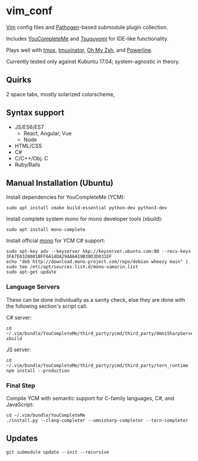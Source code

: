 # vim_conf

[Vim](https://github.com/vim/vim) config files and [Pathogen](https://github.com/tpope/vim-pathogen)-based submodule plugin collection.

Includes [YouCompleteMe](https://github.com/Valloric/YouCompleteMe) and [Tsuquyomi](https://github.com/Quramy/tsuquyomi) for IDE-like functionality.

Plays well with [tmux](https://github.com/tmux/tmux), [tmuxinator](https://github.com/tmuxinator/tmuxinator), [Oh My Zsh](https://github.com/robbyrussell/oh-my-zsh), and [Powerline](https://github.com/powerline/powerline).

Currently tested only against Kubuntu 17.04; system-agnostic in theory.

## Quirks

2 space tabs, mostly solarized colorscheme, 

## Syntax support

* JS/ES6/ES7
  * React, Angular, Vue
  * Node
* HTML/CSS
* C#
* C/C++/Obj. C
* Ruby/Rails

## Manual Installation (Ubuntu)

Install dependencies for YouCompleteMe (YCM):
```
sudo apt install cmake build-essential python-dev python3-dev
```
Install complete system mono for mono developer tools (xbuild):
```
sudo apt install mono-complete
```

Install official [mono](http://www.mono-project.com/docs/getting-started/install/linux/#debian-ubuntu-and-derivatives) for YCM C# support:
```
sudo apt-key adv --keyserver hkp://keyserver.ubuntu.com:80 --recv-keys 3FA7E0328081BFF6A14DA29AA6A19B38D3D831EF
echo "deb http://download.mono-project.com/repo/debian wheezy main" | sudo tee /etc/apt/sources.list.d/mono-xamarin.list
sudo apt-get update
```

### Language Servers
These can be done individually as a sanity check, else they are done with the following section's script call.

C# server:
```
cd ~/.vim/bundle/YouCompleteMe/third_party/ycmd/third_party/OmniSharpServer
xbuild
```

JS server:
```
cd ~/.vim/bundle/YouCompleteMe/third_party/ycmd/third_party/tern_runtime
npm install --production
```

### Final Step
Compile YCM with semantic support for C-family languages, C#, and JavaScript:
```
cd ~/.vim/bundle/YouCompleteMe
./install.py --clang-completer --omnisharp-completer --tern-completer
```

## Updates

```
git submodule update --init --recursive
```
